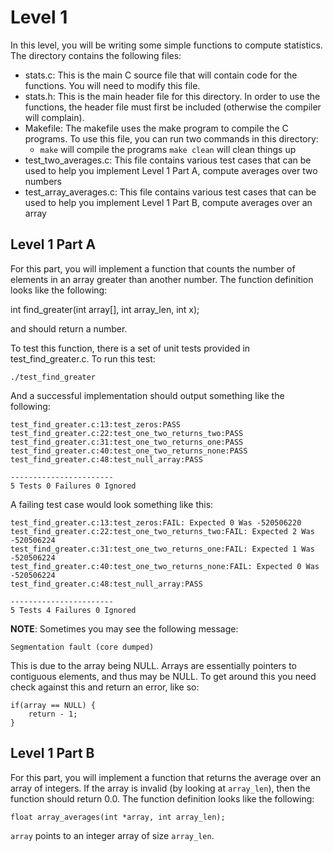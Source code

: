 # Level 1

In this level, you will be writing some simple functions to compute statistics. The directory contains the following
files:

- stats.c: This is the main C source file that will contain code for the functions. You will need to modify this file.
- stats.h: This is the main header file for this directory. In order to use the functions, the header file must first
    be included (otherwise the compiler will complain).
- Makefile: The makefile uses the make program to compile the C programs. To use this file, you can run two commands in
    this directory:
    * `make` will compile the programs `make clean` will clean things up
- test_two_averages.c: This file contains various test cases that can be used to help you implement Level 1 Part A,
    compute averages over two numbers
- test_array_averages.c: This file contains various test cases that can be used to help you implement Level 1 Part B,
    compute averages over an array

## Level 1 Part A

For this part, you will implement a function that counts the number of elements in an array greater than another number.
The function definition looks like the following:

   int find_greater(int array[], int array_len, int x);

and should return a number.

To test this function, there is a set of unit tests provided in test_find_greater.c. To run this test:

	./test_find_greater

And a successful implementation should output something like the following:

    test_find_greater.c:13:test_zeros:PASS
    test_find_greater.c:22:test_one_two_returns_two:PASS
    test_find_greater.c:31:test_one_two_returns_one:PASS
    test_find_greater.c:40:test_one_two_returns_none:PASS
    test_find_greater.c:48:test_null_array:PASS

    -----------------------
    5 Tests 0 Failures 0 Ignored

A failing test case would look something like this:

    test_find_greater.c:13:test_zeros:FAIL: Expected 0 Was -520506220
    test_find_greater.c:22:test_one_two_returns_two:FAIL: Expected 2 Was -520506224
    test_find_greater.c:31:test_one_two_returns_one:FAIL: Expected 1 Was -520506224
    test_find_greater.c:40:test_one_two_returns_none:FAIL: Expected 0 Was -520506224
    test_find_greater.c:48:test_null_array:PASS

    -----------------------
    5 Tests 4 Failures 0 Ignored

**NOTE**: Sometimes you may see the following message:

    Segmentation fault (core dumped)

This is due to the array being NULL. Arrays are essentially pointers to contiguous elements, and thus may be NULL. To
get around this you need check against this and return an error, like so:

    if(array == NULL) {
        return - 1;
    }

## Level 1 Part B

For this part, you will implement a function that returns the average over an array of integers. If the array is invalid
(by looking at `array_len`), then the function should return 0.0. The function definition looks like the following:

    float array_averages(int *array, int array_len);

`array` points to an integer array of size `array_len`.

